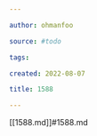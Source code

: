 ```yaml
---

author: ohmanfoo

source: #todo

tags: 

created: 2022-08-07

title: 1588

---
```

[[1588.md]]#1588.md